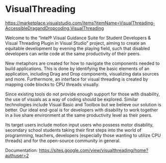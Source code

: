 # VisualThreading

https://marketplace.visualstudio.com/items?itemName=VisualThreading-AccessibleDragandDropcoding.VisualThreading

Welcome to the “Intel® Visual Guidance Suite for Student Developers & Visual Threading Plugin in Visual Studio” project, aiming to create an equitable development by evening the playing field, such that disabled developers can write code at the same productivity of their peers.  

New metaphors are created for how to navigate the components needed to build applications. This is done by identifying the basic elements of an application, including Drag and Drop components, visualizing data sources and more.  Furthermore, an interface for visual threading is created by mapping code blocks to CPU threads visually.

Since existing tools do not provide enough support for those with disability, the use of visuals as a way of coding should be explored. Similar technologies include Visual Basic and Toolbox but we believe our solution is better. Our ideal end-goal is for developers with disability to work together in a live share environment at the same productivity level as their peers.

Its target users include motion input users who possess motor disability, secondary school students taking their first steps into the world of programming, teachers, developers (especially those wanting to utilize CPU threads) and for the open-source community in general.

Documentation: https://sites.google.com/view/visualthreading/home?authuser=2
